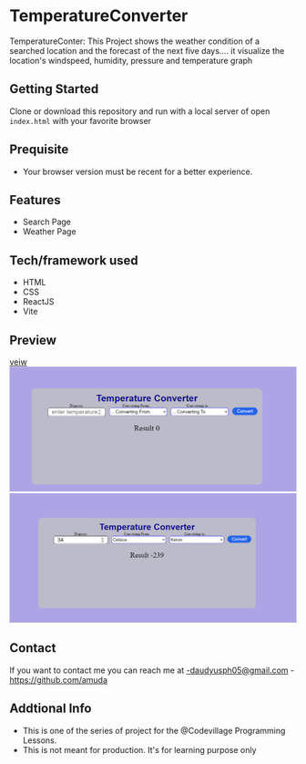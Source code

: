 # TemperatureConverter
TemperatureConter: This Project shows the weather condition of a searched location and the forecast of the next five days.... it visualize the location's windspeed, humidity, pressure and temperature graph

## Getting Started
Clone or download this repository and run with a local server of open `index.html` with your favorite browser

## Prequisite
- Your browser version must be recent for a better experience.
## Features
- Search Page
- Weather Page
## Tech/framework used
- HTML
- CSS
- ReactJS
- Vite
## Preview
[veiw](https://temperature-converter-wai1.vercel.app/)
![screenshot](./src/Component/Capture.PNG)
![screenshot](./src/Component/snip2.PNG)

## Contact

If you want to contact me you can reach me at
-daudyusph05@gmail.com -https://github.com/amuda

## Addtional Info
- This is one of the series of project for the @Codevillage Programming Lessons.
- This is not meant for production. It's for learning purpose only

